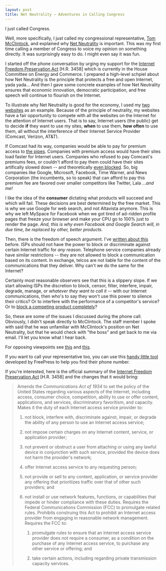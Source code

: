 ```yaml
---
layout: post
title: Net Neutrality – Adventures in Calling Congress
---
```


I just called Congress.

Well, more specifically, I just called my congressional representative, [Tom McClintock](http://www.tommcclintock.com/), and explained why [Net Neutrality](http://en.wikipedia.org/wiki/Network_neutrality) is important. This was my first time calling a member of Congress to voice my opinion on something directly. It was surprisingly easy to do. I might even say it was fun.

I started off the phone conversation by urging my support for the [Internet Freedom Preservation Act](http://www.opencongress.org/bill/111-h3458/show) [H.R. 3458] which is currently in the House Committee on Energy and Commerce. I prepared a high-level schpiel about how Net Neutrality is the principle that protects a free and open Internet, yada yada... And then I gave some concrete examples of how Net Neutrality ensures that economic innovation, democratic participation, and free speech will continue to flourish on the Internet.

To illustrate why Net Neutrality is good for the economy, I used my [two](http://www.apstudynotes.org) [websites](http://www.freetheflash.com) as an example. Because of the principle of neutrality, my websites have a fair opportunity to compete with all the websites on the Internet for the attention of Internet users. That is to say, Internet users (the public) get to decide **if** they want to use my sites, **when** to use them, **how often** to use them, all without the interference of their Internet Service Provider (Comcast, Verizon, AT&T).

If Comcast had its way, companies would be able to pay for premium access to [the pipes](http://en.wikipedia.org/wiki/Series_of_tubes). Companies with premium access would have their sites load faster for Internet users. Companies who refused to pay Comcast's premiums fees, or couldn't afford to pay them could have their sites artifically slowed down -- and theoretically [even blocked](http://www.msnbc.msn.com/id/21376597/). So, big companies like Google, Microsoft, Facebook, Time Warner, and News Corporation (the incumbents, so to speak) that can afford to pay this premium fee are favored over smaller competitors like Twitter, Lala ...*and me!*

I like the idea of the **consumer** dictating what products will succeed and which will fail. These decisions are best determined by the free market. This is why we use Google for web search, and not Altavista anymore. This is why we left MySpace for Facebook when we got tired of ad-ridden profile pages that freeze your browser and make your CPU go to 100% just to render the page. *And, this is why even Facebook and Google Search will, in due time, be replaced by other, better products.*

Then, there is the freedom of speech argument. I've [written about this](/freedom-of-speech-on-the-internet/) before. ISPs should not have the power to block or discriminate against certain Internet traffic for *any reason*. Telephone service companies already have similar restrictions -- they are not allowed to block a communication based on its content. In exchange, telcos are not liable for the content of the communications that they deliver. Why can't we do the same for the Internet?

Certainly most reasonable observers see that this is a slippery slope. If we start allowing ISPs the discretion to block, censor, filter, interfere, impair, degrade, manage, or *whatever they want to call it* -- with our Internet communications, then who's to say they won't use this power to silence their critics? Or to interfere with the performance of a competitor's service? Or to [block a competing product completely](http://arstechnica.com/tech-policy/news/2008/01/fcc-to-investigate-comcast-bittorrent-blocking.ars)?

So, these are some of the issues I discussed during the phone call. Obviously, I didn't speak directly to McClintock. The staff member I spoke with said that he was unfamiliar with McClintock's position on Net Neutrality, but that he would check with "the boss" and get back to me via email. I'll let you know what I hear back.

For opposing viewpoints see [this](http://www.infoworld.com/d/adventures-in-it/net-neutrality-nonsense-322) and [this](http://en.wikipedia.org/wiki/Network_neutrality#Opponents).

If you want to call your representative too, you can use this [handy little tool](http://congress.savetheinternet.com/) developed by FreePress to help you find their phone number.

If you're interested, here is the official summary of the [Internet Freedom Preservation Act](http://www.opencongress.org/bill/111-h3458/show) [H.R. 3458] and the changes that it would bring:

> Amends the *Communications Act of 1934* to set the policy of the United States regarding various aspects of the Internet, including access, consumer choice, competition, ability to use or offer content, applications, and services, discriminatory favoritism, and capacity. Makes it the duty of each Internet access service provider to:</span>
>
> 1. not block, interfere with, discriminate against, impair, or degrade the ability of any person to use an Internet access service;
>
> 2. not impose certain charges on any Internet content, service, or application provider;
>
> 3. not prevent or obstruct a user from attaching or using any lawful device in conjunction with such service, provided the device does not harm the provider's network;
>
> 4. offer Internet access service to any requesting person;
>
> 5. not provide or sell to any content, application, or service provider any offering that prioritizes traffic over that of other such providers; and
>
> 6. not install or use network features, functions, or capabilities that impede or hinder compliance with these duties. Requires the Federal Communications Commission (FCC) to promulgate related rules. Prohibits construing this Act to prohibit an Internet access provider from engaging in reasonable network management. Requires the FCC to:
>   
>    1. promulgate rules to ensure that an Internet access service provider does not require a consumer, as a condition on the purchase of any Internet access service, to purchase any other service or offering; and
>
>    2. take certain actions, including regarding private transmission capacity services.
